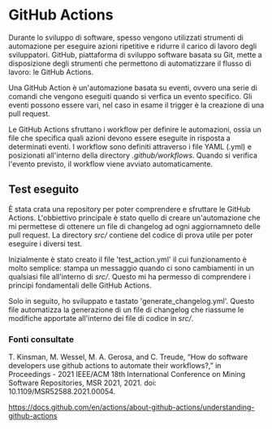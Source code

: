 # GitHub Actions

Durante lo sviluppo di software, spesso vengono utilizzati strumenti di automazione per eseguire azioni ripetitive e ridurre il carico di lavoro degli sviluppatori. GitHub, piattaforma di sviluppo software basata su Git, mette a disposizione degli strumenti che permettono di automatizzare il flusso di lavoro: le GitHub Actions.

Una GitHub Action è un'automazione basata su eventi, ovvero una serie di comandi che vengono eseguiti quando si verfica un evento specifico. Gli eventi possono essere vari, nel caso in esame il trigger è la creazione di una pull request.

Le GitHub Actions sfruttano i workflow per definire le automazioni, ossia un file che specifica quali azioni devono essere eseguite in risposta a determinati eventi. I workflow sono definiti attraverso i file YAML (.yml) e posizionati all'interno della directory _.github/workflows_. Quando si verifica l'evento previsto, il workflow viene avviato automaticamente.

## Test eseguito

È stata crata una repository per poter comprendere e sfruttare le GitHub Actions. L'obbiettivo principale è stato quello di creare un'automazione che mi permettese di ottenere un file di changelog ad ogni aggiornamneto delle pull request. La directory _src/_ contiene del codice di prova utile per poter eseguire i diversi test. 

Inizialmente è stato creato il file 'test_action.yml' il cui funzionamento è molto semplice: stampa un messaggio quando ci sono cambiamenti in un qualsiasi file all'interno di _src/_. Questo mi ha permesso di comprendere i principi fondamentali delle GitHub Actions.

Solo in seguito, ho sviluppato e tastato 'generate_changelog.yml'. Questo file automatizza la generazione di un file di changelog che riassume le modifiche apportate all'interno dei file di codice in _src/_.

### Fonti consultate

T. Kinsman, M. Wessel, M. A. Gerosa, and C. Treude, “How do software developers use github actions to automate their workflows?,” in Proceedings - 2021 IEEE/ACM 18th International Conference on Mining Software Repositories, MSR 2021, 2021. doi: 10.1109/MSR52588.2021.00054.

https://docs.github.com/en/actions/about-github-actions/understanding-github-actions